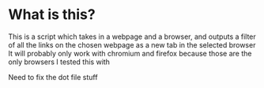 # What is this?
This is a script which takes in a webpage and a browser, and outputs a filter of all the links on the chosen webpage as a new tab in the selected browser
It will probably only work with chromium and firefox because those are the only browsers I tested this with

Need to fix the dot file stuff
